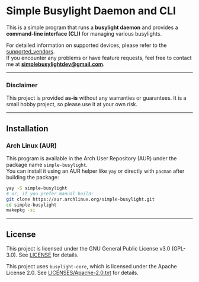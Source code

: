 # Simple Busylight Daemon and CLI

This is a simple program that runs a **busylight daemon** and provides a **command-line interface (CLI)** for managing various busylights.

For detailed information on supported devices, please refer to the [supported_vendors](./supported_vendors).  
If you encounter any problems or have feature requests, feel free to contact me at **simplebusylightdev@gmail.com**.

---

### Disclaimer

This project is provided **as-is** without any warranties or guarantees. It is a small hobby project, so please use it at your own risk.

---

## Installation

### Arch Linux (AUR)

This program is available in the Arch User Repository (AUR) under the package name `simple-busylight`.  
You can install it using an AUR helper like `yay` or directly with `pacman` after building the package:

```bash
yay -S simple-busylight
# or, if you prefer manual build:
git clone https://aur.archlinux.org/simple-busylight.git
cd simple-busylight
makepkg -si
```

---

## License

This project is licensed under the GNU General Public License v3.0 (GPL-3.0).
See [LICENSE](./LICENSE) for details.

This project uses `busylight-core`, which is licensed under the Apache License 2.0.
See [LICENSES/Apache-2.0.txt](./LICENSES/Apache-2.0.txt) for details.
